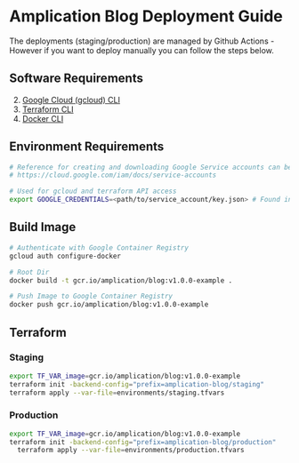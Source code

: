 # Amplication Blog Deployment Guide
The deployments (staging/production) are managed by Github Actions - However if you want to deploy manually you can follow the steps below.

## Software Requirements
2. [Google Cloud (gcloud) CLI](https://cloud.google.com/sdk/docs/install)
3. [Terraform CLI](https://www.terraform.io/downloads)
4. [Docker CLI](https://docs.docker.com/get-docker/)

## Environment Requirements
```sh
# Reference for creating and downloading Google Service accounts can be found here...
# https://cloud.google.com/iam/docs/service-accounts

# Used for gcloud and terraform API access
export GOOGLE_CREDENTIALS=<path/to/service_account/key.json> # Found in Amplication LastPass Account
```

## Build Image

```sh
# Authenticate with Google Container Registry
gcloud auth configure-docker

# Root Dir
docker build -t gcr.io/amplication/blog:v1.0.0-example .

# Push Image to Google Container Registry
docker push gcr.io/amplication/blog:v1.0.0-example
```

## Terraform
### Staging

```sh
export TF_VAR_image=gcr.io/amplication/blog:v1.0.0-example
terraform init -backend-config="prefix=amplication-blog/staging"
terraform apply --var-file=environments/staging.tfvars
```

### Production

```sh
export TF_VAR_image=gcr.io/amplication/blog:v1.0.0-example
terraform init -backend-config="prefix=amplication-blog/production"
  terraform apply --var-file=environments/production.tfvars
```